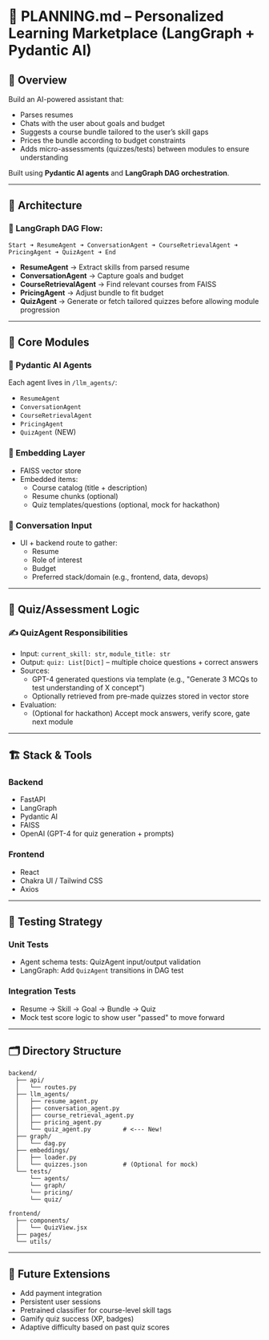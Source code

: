 # 🧠 PLANNING.md – Personalized Learning Marketplace (LangGraph + Pydantic AI)

## 🧭 Overview
Build an AI-powered assistant that:
- Parses resumes
- Chats with the user about goals and budget
- Suggests a course bundle tailored to the user’s skill gaps
- Prices the bundle according to budget constraints
- Adds micro-assessments (quizzes/tests) between modules to ensure understanding

Built using **Pydantic AI agents** and **LangGraph DAG orchestration**.

---

## 📐 Architecture

### 🔗 LangGraph DAG Flow:
```
Start ➜ ResumeAgent ➜ ConversationAgent ➜ CourseRetrievalAgent ➜ PricingAgent ➜ QuizAgent ➜ End
```

- **ResumeAgent** → Extract skills from parsed resume
- **ConversationAgent** → Capture goals and budget
- **CourseRetrievalAgent** → Find relevant courses from FAISS
- **PricingAgent** → Adjust bundle to fit budget
- **QuizAgent** → Generate or fetch tailored quizzes before allowing module progression

---

## 🔧 Core Modules

### 🧠 Pydantic AI Agents
Each agent lives in `/llm_agents/`:
- `ResumeAgent`
- `ConversationAgent`
- `CourseRetrievalAgent`
- `PricingAgent`
- `QuizAgent` (NEW)

### 🧩 Embedding Layer
- FAISS vector store
- Embedded items:
  - Course catalog (title + description)
  - Resume chunks (optional)
  - Quiz templates/questions (optional, mock for hackathon)

### 💬 Conversation Input
- UI + backend route to gather:
  - Resume
  - Role of interest
  - Budget
  - Preferred stack/domain (e.g., frontend, data, devops)

---

## 🧪 Quiz/Assessment Logic

### ✍️ QuizAgent Responsibilities
- Input: `current_skill: str`, `module_title: str`
- Output: `quiz: List[Dict]` – multiple choice questions + correct answers
- Sources:
  - GPT-4 generated questions via template (e.g., "Generate 3 MCQs to test understanding of X concept")
  - Optionally retrieved from pre-made quizzes stored in vector store
- Evaluation:
  - (Optional for hackathon) Accept mock answers, verify score, gate next module

---

## 🏗️ Stack & Tools

### Backend
- FastAPI
- LangGraph
- Pydantic AI
- FAISS
- OpenAI (GPT-4 for quiz generation + prompts)

### Frontend
- React
- Chakra UI / Tailwind CSS
- Axios

---

## 🧪 Testing Strategy

### Unit Tests
- Agent schema tests: QuizAgent input/output validation
- LangGraph: Add `QuizAgent` transitions in DAG test

### Integration Tests
- Resume → Skill → Goal → Bundle → Quiz
- Mock test score logic to show user "passed" to move forward

---

## 🗂️ Directory Structure

```
backend/
  ├── api/
  │   └── routes.py
  ├── llm_agents/
  │   ├── resume_agent.py
  │   ├── conversation_agent.py
  │   ├── course_retrieval_agent.py
  │   ├── pricing_agent.py
  │   └── quiz_agent.py         # <--- New!
  ├── graph/
  │   └── dag.py
  ├── embeddings/
  │   ├── loader.py
  │   └── quizzes.json          # (Optional for mock)
  └── tests/
      └── agents/
      └── graph/
      └── pricing/
      └── quiz/

frontend/
  ├── components/
  │   └── QuizView.jsx
  ├── pages/
  └── utils/
```

---

## 🧭 Future Extensions

- Add payment integration
- Persistent user sessions
- Pretrained classifier for course-level skill tags
- Gamify quiz success (XP, badges)
- Adaptive difficulty based on past quiz scores